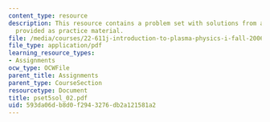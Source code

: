 ```yaml
---
content_type: resource
description: This resource contains a problem set with solutions from a previous semester,
  provided as practice material.
file: /media/courses/22-611j-introduction-to-plasma-physics-i-fall-2006/593da06db8d0f2943276db2a121581a2_pset5sol_02.pdf
file_type: application/pdf
learning_resource_types:
- Assignments
ocw_type: OCWFile
parent_title: Assignments
parent_type: CourseSection
resourcetype: Document
title: pset5sol_02.pdf
uid: 593da06d-b8d0-f294-3276-db2a121581a2
---
```

